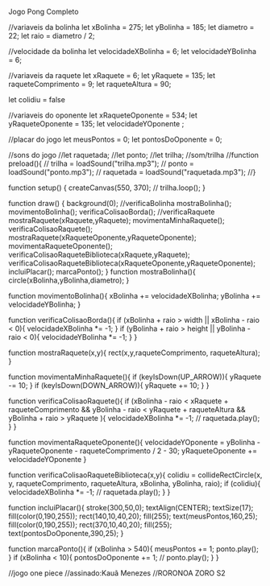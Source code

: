 Jogo Pong Completo

//variaveis da bolinha
let xBolinha = 275; 
let yBolinha = 185;
let diametro = 22;
let raio = diametro / 2;


//velocidade da bolinha
let velocidadeXBolinha = 6;
let velocidadeYBolinha = 6;

//variaveis da raquete
let xRaquete = 6;
let yRaquete = 135;
let raqueteComprimento = 9;
let raqueteAltura = 90;

let colidiu = false

//variaveis do oponente 
let xRaqueteOponente = 534;
let yRaqueteOponente = 135;
let velocidadeYOponente ;

//placar do jogo
let meusPontos = 0;
let pontosDoOponente = 0;

//sons do jogo
//let raquetada;
//let ponto; 
//let trilha;
//som/trilha
//function preload(){
 // trilha = loadSound("trilha.mp3");
 // ponto = loadSound("ponto.mp3");
//  raquetada = loadSound("raquetada.mp3");
//}

function setup() {
  createCanvas(550, 370);
 // trilha.loop();
}

function draw() {
  background(0);
  //verificaBolinha
  mostraBolinha();
  movimentoBolinha();
  verificaColisaoBorda();
  //verificaRaquete
  mostraRaquete(xRaquete,yRaquete);
  movimentaMinhaRaquete();
  verificaColisaoRaquete();
  mostraRaquete(xRaqueteOponente,yRaqueteOponente);
  movimentaRaqueteOponente();
  verificaColisaoRaqueteBiblioteca(xRaquete,yRaquete);
  verificaColisaoRaqueteBiblioteca(xRaqueteOponente,yRaqueteOponente);
  incluiPlacar();
  marcaPonto();
}
function mostraBolinha(){
  circle(xBolinha,yBolinha,diametro);
}



  
function movimentoBolinha(){
  xBolinha += velocidadeXBolinha;
  yBolinha += velocidadeYBolinha;
}

function verificaColisaoBorda(){
  if (xBolinha + raio > width ||
     xBolinha - raio < 0){
    velocidadeXBolinha *= -1;
  }
  if (yBolinha + raio > height ||
     yBolinha - raio < 0){
    velocidadeYBolinha *= -1;
  }
}

function mostraRaquete(x,y){
  rect(x,y,raqueteComprimento,
   raqueteAltura);
}

function movimentaMinhaRaquete(){
  if (keyIsDown(UP_ARROW)){
    yRaquete -= 10;
  }
  if (keyIsDown(DOWN_ARROW)){
    yRaquete += 10;
  }
}

function verificaColisaoRaquete(){
  if (xBolinha - raio < xRaquete  + raqueteComprimento && yBolinha - raio < yRaquete + raqueteAltura && yBolinha + raio > yRaquete ){
    velocidadeXBolinha *= -1;
   // raquetada.play();
  }
}

function movimentaRaqueteOponente(){
  velocidadeYOponente = yBolinha - yRaqueteOponente - raqueteComprimento / 2 - 30;
  yRaqueteOponente += velocidadeYOponente
}

function verificaColisaoRaqueteBiblioteca(x,y){
  colidiu = 
  collideRectCircle(x, y, raqueteComprimento, raqueteAltura, xBolinha, yBolinha, raio);
  if (colidiu){
    velocidadeXBolinha *= -1;
   // raquetada.play();
  }
}

function incluiPlacar(){
  stroke(300,50,0);
  textAlign(CENTER);
  textSize(17);
  fill(color(0,190,255));
  rect(140,10,40,20);
  fill(255);
  text(meusPontos,160,25);
  fill(color(0,190,255));
  rect(370,10,40,20);
  fill(255);
  text(pontosDoOponente,390,25);
}

function marcaPonto(){
  if (xBolinha > 540){
    meusPontos += 1;
    ponto.play();
  }
  if (xBolinha < 10){
    pontosDoOponente += 1;
   // ponto.play();
  }
}

//jogo one piece
//assinado:Kauã Menezes
//RORONOA ZORO S2
